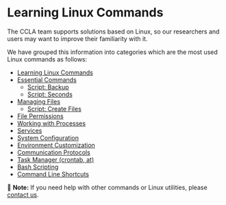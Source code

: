 # Learning Linux Commands

The CCLA team supports solutions based on Linux, so our researchers and users may want to improve their familiarity with it.

We have grouped this information into categories which are the most used Linux commands as follows:

* [Learning Linux Commands](linux-intro.md)
* [Essential Commands](essential-commands/)
  * [Script: Backup](essential-commands/backup.md)
  * [Script: Seconds](essential-commands/seconds.md)
* [Managing Files](managing-files/)
  * [Script: Create Files](managing-files/loop_for1.md)
* [File Permissions](file-permissions.md)
* [Working with Processes](processes.md)
* [Services](services.md)
* [System Configuration](system-config.md)
* [Environment Customization](environment.md)
* [Communication Protocols](protocols.md)
* [Task Manager \(crontab, at\)](scheduling-cron.md)
* [Bash Scripting](bash-scripting.md)
* [Command Line Shortcuts](shortcuts.md)

📝 **Note:** If you need help with other commands or Linux utilities, please [contact us](../support.md).

